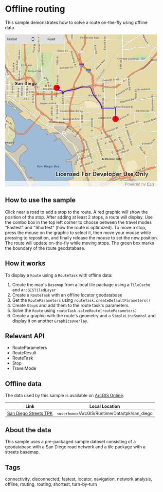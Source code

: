 # Offline routing

This sample demonstrates how to solve a route on-the-fly using offline data.

![](screenshot.png)

## How to use the sample

Click near a road to add a stop to the route. A red graphic will show the position of the stop. After adding at least 2 stops, a route will display. Use the combo box in the top left corner to choose between the travel modes "Fastest" and "Shortest" (how the route is optimized). To move a stop, press the mouse on the graphic to select it, then move your mouse while pressing to reposition, and finally release the mouse to set the new position. The route will update on-the-fly while moving stops. The green box marks the boundary of the route geodatabase.

## How it works

To display a `Route` using a `RouteTask` with offline data:

1. Create the map's `Basemap` from a local tile package using a `TileCache` and `ArcGISTiledLayer`
2. Create a `RouteTask` with an offline locator geodatabase
3. Get the `RouteParameters` using `routeTask.createDefaultParameters()`
4. Create `Stop`s and add them to the route task's parameters.
5. Solve the `Route` using `routeTask.solveRoute(routeParameters)`
6. Create a graphic with the route's geometry and a `SimpleLineSymbol` and display it on another `GraphicsOverlay`.

## Relevant API

* RouteParameters
* RouteResult
* RouteTask
* Stop
* TravelMode

## Offline data

The data used by this sample is available on [ArcGIS Online](https://arcgisruntime.maps.arcgis.com/home/item.html?id=567e14f3420d40c5a206e5c0284cf8fc).

Link | Local Location
---------|-------|
|[San Diego Streets TPK](https://arcgisruntime.maps.arcgis.com/home/item.html?id=567e14f3420d40c5a206e5c0284cf8fc)| `<userhome>`/ArcGIS/Runtime/Data/tpk/san_diego |

## About the data

This sample uses a pre-packaged sample dataset consisting of a geodatabase with a San Diego road network and a tile package with a streets basemap.

## Tags

connectivity, disconnected, fastest, locator, navigation, network analysis, offline, routing, routing, shortest, turn-by-turn
